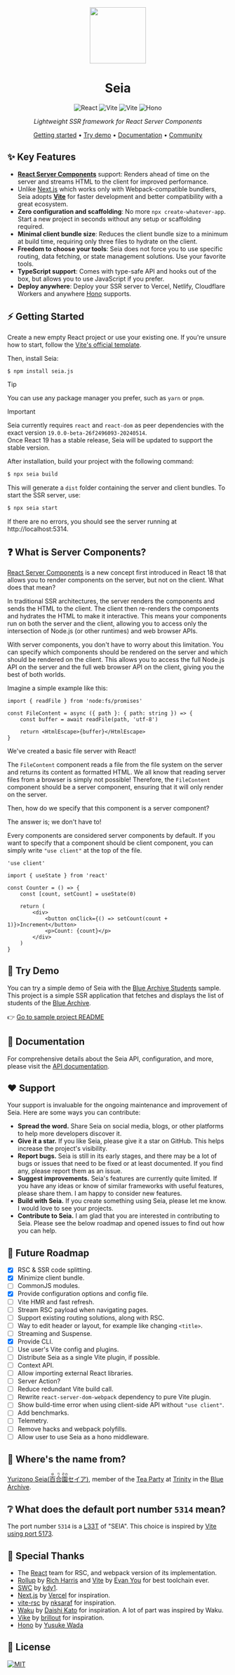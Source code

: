 <div align="center">

<img src="https://static.wikia.nocookie.net/blue-archive/images/1/10/Seia_Icon.png" width="128" />

# Seia

![React](https://img.shields.io/badge/react%2019-%2320232a.svg?style=for-the-badge&logo=react&logoColor=%2361DAFB)
![Vite](https://img.shields.io/badge/vite-%23646CFF.svg?style=for-the-badge&logo=vite&logoColor=white)
![Vite](https://img.shields.io/badge/swc-%23F8C557.svg?style=for-the-badge&logo=swc&logoColor=333333)
![Hono](https://img.shields.io/badge/hono-%23E36002.svg?style=for-the-badge&logo=hono&logoColor=white)

_Lightweight SSR framework for React Server Components_

[Getting started](#getting-started) •
[Try demo](./examples/blue-archive-students) •
[Documentation](https://seia.dev) •
[Community](https://github.com/abiriadev/seia/discussions)

</div>

## :sparkles: Key Features

-   **[React Server Components](https://react.dev/reference/rsc/server-components)** support: Renders ahead of time on the server and streams HTML to the client for improved performance.
-   Unlike [Next.js](https://nextjs.org) which works only with Webpack-compatible bundlers, Seia adopts **[Vite](https://vitejs.dev)** for faster development and better compatibility with a great ecosystem.
-   **Zero configuration and scaffolding**: No more `npx create-whatever-app`. Start a new project in seconds without any setup or scaffolding required.
-   **Minimal client bundle size**: Reduces the client bundle size to a minimum at build time, requiring only three files to hydrate on the client.
-   **Freedom to choose your tools**: Seia does not force you to use specific routing, data fetching, or state management solutions. Use your favorite tools.
-   **TypeScript support**: Comes with type-safe API and hooks out of the box, but allows you to use JavaScript if you prefer.
-   **Deploy anywhere**: Deploy your SSR server to Vercel, Netlify, Cloudflare Workers and anywhere [Hono](https://hono.dev) supports.

## :zap: Getting Started

Create a new empty React project or use your existing one. If you're unsure how to start, follow the [Vite's official template](https://vitejs.dev/guide/#scaffolding-your-first-vite-project).

Then, install Seia:

```sh
$ npm install seia.js
```

> [!TIP]
> You can use any package manager you prefer, such as `yarn` or `pnpm`.

> [!IMPORTANT]  
> Seia currently requires `react` and `react-dom` as peer dependencies with the exact version `19.0.0-beta-26f2496093-20240514`.  
> Once React 19 has a stable release, Seia will be updated to support the stable version.

After installation, build your project with the following command:

```sh
$ npx seia build
```

This will generate a `dist` folder containing the server and client bundles. To start the SSR server, use:

```sh
$ npx seia start
```

If there are no errors, you should see the server running at http://localhost:5314.

## :question: What is Server Components?

[React Server Components](https://react.dev/reference/rsc/server-components) is a new concept first introduced in React 18 that allows you to render components on the server, but not on the client. What does that mean?

In traditional SSR architectures, the server renders the components and sends the HTML to the client. The client then re-renders the components and hydrates the HTML to make it interactive. This means your components run on both the server and the client, allowing you to access only the intersection of Node.js (or other runtimes) and web browser APIs.

With server components, you don't have to worry about this limitation. You can specify which components should be rendered on the server and which should be rendered on the client. This allows you to access the full Node.js API on the server and the full web browser API on the client, giving you the best of both worlds.

Imagine a simple example like this:

```tsx
import { readFile } from 'node:fs/promises'

const FileContent = async ({ path }: { path: string }) => {
	const buffer = await readFile(path, 'utf-8')

	return <HtmlEscape>{buffer}</HtmlEscape>
}
```

We've created a basic file server with React!

The `FileContent` component reads a file from the file system on the server and returns its content as formatted HTML. We all know that reading server files from a browser is simply not possible! Therefore, the `FileContent` component should be a server component, ensuring that it will only render on the server.

Then, how do we specify that this component is a server component?

The answer is; we don't have to!

Every components are considered server components by default. If you want to specify that a component should be client component, you can simply write `"use client"` at the top of the file.

```tsx
'use client'

import { useState } from 'react'

const Counter = () => {
	const [count, setCount] = useState(0)

	return (
		<div>
			<button onClick={() => setCount(count + 1)}>Increment</button>
			<p>Count: {count}</p>
		</div>
	)
}
```

## :rocket: Try Demo

You can try a simple demo of Seia with the [Blue Archive Students](./examples/blue-archive-students) sample. This project is a simple SSR application that fetches and displays the list of students of the [Blue Archive](https://bluearchive.nexon.com/home).

:point_right: [Go to sample project README](./examples/blue-archive-students)

## :book: Documentation

For comprehensive details about the Seia API, configuration, and more, please visit the [API documentation](https://seia.dev).

## :heart: Support

Your support is invaluable for the ongoing maintenance and improvement of Seia. Here are some ways you can contribute:

-   **Spread the word.** Share Seia on social media, blogs, or other platforms to help more developers discover it.
-   **Give it a star.** If you like Seia, please give it a star on GitHub. This helps increase the project's visibility.
-   **Report bugs.** Seia is still in its early stages, and there may be a lot of bugs or issues that need to be fixed or at least documented. If you find any, please report them as an issue.
-   **Suggest improvements.** Seia's features are currently quite limited. If you have any ideas or know of similar frameworks with useful features, please share them. I am happy to consider new features.
-   **Build with Seia.** If you create something using Seia, please let me know. I would love to see your projects.
-   **Contribute to Seia.** I am glad that you are interested in contributing to Seia. Please see the below roadmap and opened issues to find out how you can help.

## :memo: Future Roadmap

-   [x] RSC & SSR code splitting.
-   [x] Minimize client bundle.
-   [ ] CommonJS modules.
-   [x] Provide configuration options and config file.
-   [ ] Vite HMR and fast refresh.
-   [ ] Stream RSC payload when navigating pages.
-   [ ] Support existing routing solutions, along with RSC.
-   [ ] Way to edit header or layout, for example like changing `<title>`.
-   [ ] Streaming and Suspense.
-   [x] Provide CLI.
-   [ ] Use user's Vite config and plugins.
-   [ ] Distribute Seia as a single Vite plugin, if possible.
-   [ ] Context API.
-   [ ] Allow importing external React libraries.
-   [ ] Server Action?
-   [ ] Reduce redundant Vite build call.
-   [ ] Rewrite `react-server-dom-webpack` dependency to pure Vite plugin.
-   [ ] Show build-time error when using client-side API without `"use client"`.
-   [ ] Add benchmarks.
-   [ ] Telemetry.
-   [ ] Remove hacks and webpack polyfills.
-   [ ] Allow user to use Seia as a hono middleware.

## :raising_hand: Where's the name from?

[Yurizono
Seia(<ruby>百合<rt>ゆり</rt></ruby><ruby>園<rt>ぞの</rt></ruby>セイア)](https://bluearchive.fandom.com/wiki/Yurizono_Seia), member of the [Tea Party](https://bluearchive.fandom.com/wiki/Tea_Party) at [Trinity](https://bluearchive.fandom.com/wiki/Trinity_General_School) in the [Blue Archive](https://bluearchive.nexon.com/home).

## :grey_question: What does the default port number `5314` mean?

The port number `5314` is a [L33T](https://en.wikipedia.org/wiki/Leet) of "SEIA". This choice is inspired by [Vite using port 5173](https://github.com/vitejs/vite/pull/8148).

## :pray: Special Thanks

-   The [React](https://react.dev) team for RSC, and webpack version of its implementation.
-   [Rollup](https://rollupjs.org) by [Rich Harris](https://github.com/Rich-Harris) and [Vite](https://vitejs.dev) by [Evan You](https://evanyou.me) for best toolchain ever.
-   [SWC](https://swc.rs) by [kdy1](https://github.com/kdy1).
-   [Next.js](https://nextjs.org/) by [Vercel](https://vercel.com) for inspiration.
-   [vite-rsc](https://github.com/cyco130/vite-rsc) by [nksaraf](https://github.com/nksaraf) for inspiration.
-   [Waku](https://github.com/dai-shi/waku) by [Daishi Kato](https://github.com/dai-shi) for inspiration. A lot of part was inspired by Waku.
-   [Vike](https://vike.dev) by [brillout](https://github.com/brillout) for inspiration.
-   [Hono](https://hono.dev/) by [Yusuke Wada](https://yusu.ke)

## :scroll: License

[![MIT](https://img.shields.io/github/license/abiriadev/pia?color=fab359&style=for-the-badge)](./LICENSE)
